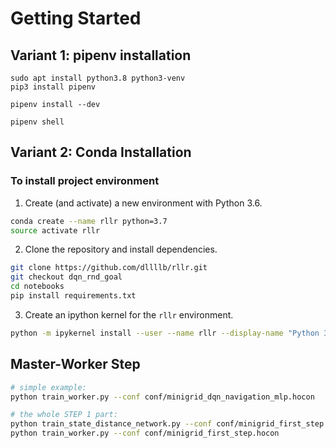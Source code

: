 # Getting Started

## Variant 1: pipenv installation
```
sudo apt install python3.8 python3-venv
pip3 install pipenv

pipenv install --dev

pipenv shell
```

## Variant 2: Conda Installation

### To install project environment

1. Create (and activate) a new environment with Python 3.6.
 
```bash
conda create --name rllr python=3.7
source activate rllr
```
    
2. Clone the repository and install dependencies.
```bash
git clone https://github.com/dllllb/rllr.git
git checkout dqn_rnd_goal
cd notebooks
pip install requirements.txt
```

3. Create an ipython kernel for the `rllr` environment.  
```bash
python -m ipykernel install --user --name rllr --display-name "Python 3.7 (rllr)"
```

## Master-Worker Step
```bash
# simple example:
python train_worker.py --conf conf/minigrid_dqn_navigation_mlp.hocon

# the whole STEP 1 part:
python train_state_distance_network.py --conf conf/minigrid_first_step.hocon
python train_worker.py --conf conf/minigrid_first_step.hocon
```
